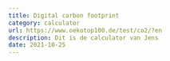 ```yaml
---
title: Digital carbon footprint
category: calculator
url: https://www.oekotop100.de/test/co2/?en
description: Dit is de calculator van Jens
date: 2021-10-25
---
```

